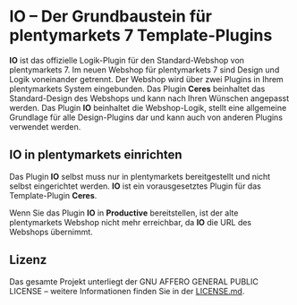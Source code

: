 # IO – Der Grundbaustein für plentymarkets 7 Template-Plugins

**IO** ist das offizielle Logik-Plugin für den Standard-Webshop von plentymarkets 7. Im neuen Webshop für plentymarkets 7 sind Design und Logik voneinander getrennt. Der Webshop wird über zwei Plugins in Ihrem plentymarkets System eingebunden. Das Plugin **Ceres** beinhaltet das Standard-Design des Webshops und kann nach Ihren Wünschen angepasst werden. Das Plugin **IO** beinhaltet die Webshop-Logik, stellt eine allgemeine Grundlage für alle Design-Plugins dar und kann auch von anderen Plugins verwendet werden.

## IO in plentymarkets einrichten

Das Plugin **IO** selbst muss nur in plentymarkets bereitgestellt und nicht selbst eingerichtet werden. **IO** ist ein vorausgesetztes Plugin für das Template-Plugin **Ceres**.

<div class="alert alert-danger" role="alert">
    Wenn Sie das Plugin <b>IO</b> in <b>Productive</b> bereitstellen, ist der alte plentymarkets Webshop nicht mehr erreichbar, da <b>IO</b> die URL des Webshops übernimmt.
</div>

## Lizenz

Das gesamte Projekt unterliegt der GNU AFFERO GENERAL PUBLIC LICENSE – weitere Informationen finden Sie in der [LICENSE.md](https://github.com/plentymarkets/plugin-io/blob/stable/LICENSE.md).
